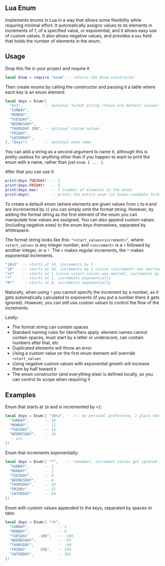 ## Lua Enum
Implements enums in Lua in a way that allows some flexibility while requiring minimal effort. It automatically assigns values to its elements in increments of 1, of a specified value, or exponential, and it allows easy use of custom values. It also allows negative values, and provides a `max` field that holds the number of elements in the enum.

## Usage
Drop this file in your project and require it
```lua
local Enum = require "enum" -- returns the Enum constructor
```
Then create enums by calling the constructor and passing it a table where each key is an enum element:
```lua
local days = Enum({ 
  "1+1",          -- optional format string (those are default values)
  "SUNDAY", 
  "MONDAY",
  "TUESDAY",
  "WEDNESDAY",
  "THURSDAY 100", -- optional custom values
  "FRIDAY",
  "SATURDAY",
}, "Days")        -- optional enum name
```
You can add a string as a second argument to name it, although this is pretty useless for anything other than if you happen to want to print the enum with a name, rather than just `enum { ... }`.

After that you can use it:
```lua
print(days.TUESDAY)  -- 3
print(days.FRIDAY)   -- 6
print(days.max)      -- 7 (number of elements in the enum)
print(days)          -- prints the entire enum (in human-readable form)
```

To create a default enum (where elements are given values from `1` to `N` and are incremented by `1`) you can simply omit the format string. However, by adding the format string as the first element of the enum you can manipulate how values are assigned. You can also append custom values (including negative ones) to the enum keys themselves, separated by whitespace.

The format string looks like this: `"<start_value><increment>"`, where `<start_value>` is any integer number, and `<increment>` is a `+` followed by another integer, or a `*`. The `+` makes regular increments, the `*` makes exponential increments.
```lua
"10+5"  -- starts at 10, increments by 5
"16"    -- starts at 16, increments by 1 (since <increment> was omitted)
"+2"    -- starts at 1 (since <start_value> was omited), increments by 2
"*"     -- starts at 1, increments exponentially
"0*"    -- starts at 0, increments exponentially
```
Naturally, when using `*` you cannot specify the increment by a number, as it gets automatically calculated to exponents (if you put a number there it gets ignored). However, you can still use custom values to control the flow of the increments.

Lastly:
- The format string can contain spaces
- Standard naming rules for identifiers apply: element names cannot contain spaces, must start by a letter or underscore, can contain numbers after that, etc
- Duplicated elements will throw an error
- Using a custom value on the first enum element will override `<start_value>`
- Using negative custom values with exponential growth will increase them by half toward `0`
- The enum constructor (and everything else) is defined locally, so you can control its scope when requiring it

## Examples
Enum that starts at `10` and is incremented by `+2`:
```lua
local days = Enum({ "10+2", -- <-- by personal preference, I place the format here, instead of in the next line
  "SUNDAY",       -- 10
  "MONDAY",       -- 12
  "TUESDAY",      -- 14
  "WEDNESDAY",    -- 16
  -- etc
})
```
Enum that increments exponentially:
```lua
local days = Enum({ "*",    -- remember, increment values get ignored if included along with `*`
  "SUNDAY",       -- 1
  "MONDAY",       -- 2
  "TUESDAY",      -- 4
  "WEDNESDAY",    -- 8
  "THURSDAY",     -- 16
  "FRIDAY",       -- 32
  "SATURDAY"      -- 64
})
```
Enum with custom values appended to the keys, separated by spaces or tabs:
```lua
local days = Enum({ "+5",
  "SUNDAY",             -- 1
  "MONDAY",             -- 6
  "TUESDAY     -100",   -- -100
  "WEDNESDAY",          -- -95
  "THURSDAY",           -- -90
  "FRIDAY       256",   -- 256
  "SATURDAY",           -- 261
})
```
